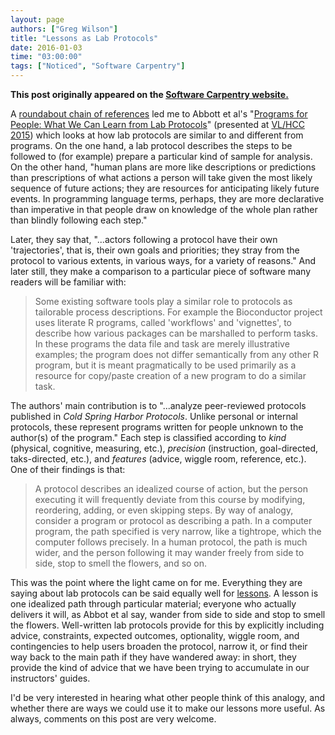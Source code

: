 ```yaml
---
layout: page
authors: ["Greg Wilson"]
title: "Lessons as Lab Protocols"
date: 2016-01-03
time: "03:00:00"
tags: ["Noticed", "Software Carpentry"]
---
```


<p><b>This post originally appeared on the <a href="https://software-carpentry.org/">Software Carpentry website.</a></b></p>

A [roundabout chain of references](http://www.felienne.com/archives/4327)
led me to Abbott et al's "[Programs for People: What We Can Learn from Lab Protocols](http://web.engr.oregonstate.edu/~walkiner/papers/vlhcc15-programs-for-people.pdf)"
(presented at [VL/HCC 2015](https://sites.google.com/site/vlhcc2015/))
which looks at how lab protocols are similar to and different from programs.
On the one hand,
a lab protocol describes the steps to be followed to (for example) prepare a particular kind of sample for analysis.
On the other hand,
"human plans are more like descriptions or predictions
than prescriptions of what actions a person will take given the most likely sequence of future actions;
they are resources for anticipating likely future events.
In programming language terms,
perhaps,
they are more declarative than imperative
in that people draw on knowledge of the whole plan rather than blindly following each step."

Later,
they say that,
"...actors following a protocol have their own 'trajectories',
that is,
their own goals and priorities;
they stray from the protocol to various extents, in various ways, for a variety of reasons."
And later still,
they make a comparison to a particular piece of software many readers will be familiar with:

> Some existing software tools play a similar role to protocols as tailorable process descriptions.
> For example the Bioconductor project uses literate R programs,
> called 'workflows' and 'vignettes',
> to describe how various packages can be marshalled to perform tasks.
> In these programs the data file and task are merely illustrative examples;
> the program does not differ semantically from any other R program,
> but it is meant pragmatically to be used primarily as
> a resource for copy/paste creation of a new program to do a similar task.

The authors' main contribution is to "...analyze peer-reviewed protocols published in *Cold Spring Harbor Protocols*.
Unlike personal or internal protocols,
these represent programs written for people unknown to the author(s) of the program."
Each step is classified according to *kind* (physical, cognitive, measuring, etc.),
*precision* (instruction, goal-directed, taks-directed, etc.),
and *features* (advice, wiggle room, reference, etc.).
One of their findings is that:

> A protocol describes an idealized course of action,
> but the person executing it will frequently deviate from this course by modifying, reordering, adding, or even skipping steps.
> By way of analogy, consider a program or protocol as describing a path.
> In a computer program, the path specified is very narrow, like a tightrope, which the computer follows precisely.
> In a human protocol, the path is much wider,
> and the person following it may wander freely from side to side, stop to smell the flowers, and so on.

This was the point where the light came on for me.
Everything they are saying about lab protocols can be said equally well for [lessons]({{site.baseurl}}/lessons/).
A lesson is one idealized path through particular material;
everyone who actually delivers it will,
as Abbot et al say,
wander from side to side and stop to smell the flowers.
Well-written lab protocols provide for this by explicitly including
advice, constraints, expected outcomes, optionality, wiggle room, and contingencies
to help users broaden the protocol,
narrow it,
or find their way back to the main path if they have wandered away:
in short,
they provide the kind of advice that we have been trying to accumulate in our instructors' guides.

I'd be very interested in hearing what other people think of this analogy,
and whether there are ways we could use it to make our lessons more useful.
As always,
comments on this post are very welcome.
